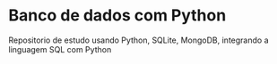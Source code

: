 # Banco de dados com Python
 Repositorio de estudo usando Python, SQLite, MongoDB, integrando a linguagem SQL com Python
